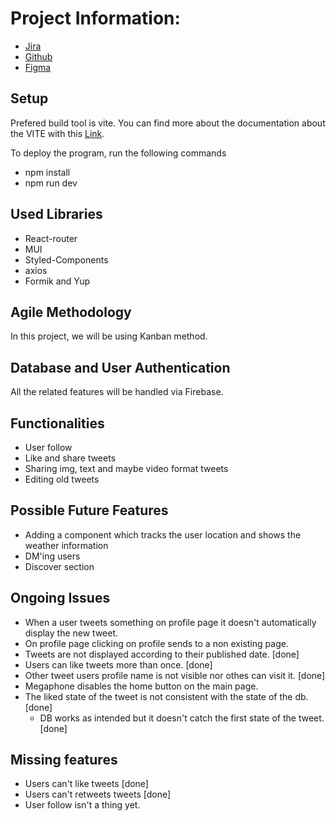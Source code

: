 # Project Information:

- [Jira](https://kml-4291.atlassian.net/projects/T0?selectedItem=com.atlassian.plugins.atlassian-connect-plugin:jira-slack-integration__project-config-page)
- [Github](https://github.com/Clarusway-european-coders/SocialMedia)
- [Figma](https://www.figma.com/file/kyZoAV3MXO3m459of45iEl/Social-Media-Platform?t=BkYMTzj1VvFvamll-0)

## Setup

Prefered build tool is vite. You can find more about the documentation about the VITE with this [Link](https://vitejs.dev/guide/).

To deploy the program, run the following commands

- npm install
- npm run dev

## Used Libraries

- React-router
- MUI
- Styled-Components
- axios
- Formik and Yup

## Agile Methodology

In this project, we will be using Kanban method.

## Database and User Authentication

All the related features will be handled via Firebase.

## Functionalities

- User follow
- Like and share tweets
- Sharing img, text and maybe video format tweets
- Editing old tweets

## Possible Future Features

- Adding a component which tracks the user location and shows the weather information
- DM'ing users
- Discover section

## Ongoing Issues

- When a user tweets something on profile page it doesn't automatically display the new tweet.
- On profile page clicking on profile sends to a non existing page.
- Tweets are not displayed according to their published date. [done]
- Users can like tweets more than once. [done]
- Other tweet users profile name is not visible nor othes can visit it. [done]
- Megaphone disables the home button on the main page.
- The liked state of the tweet is not consistent with the state of the db.[done]
  - DB works as intended but it doesn't catch the first state of the tweet.[done]

## Missing features

- Users can't like tweets [done]
- Users can't retweets tweets [done]
- User follow isn't a thing yet.
